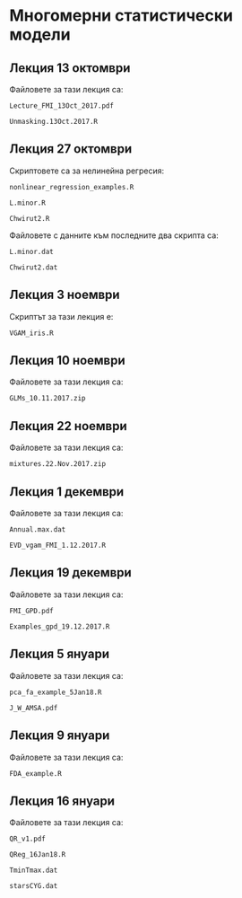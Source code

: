 # Многомерни статистически модели

## Лекция 13 октомври

Файловете за тази лекция са:

    Lecture_FMI_13Oct_2017.pdf

    Unmasking.13Oct.2017.R

## Лекция 27 октомври

Скриптовете са за нелинейна регресия:

    nonlinear_regression_examples.R
    
    L.minor.R
    
    Chwirut2.R
    
Файловете с данните към последните два скрипта са:

    L.minor.dat
    
    Chwirut2.dat

## Лекция 3 ноември

Скриптът за тази лекция е:
    
    VGAM_iris.R

## Лекция 10 ноември

Файловете за тази лекция са:
    
    GLMs_10.11.2017.zip
    
## Лекция 22 ноември

Файловете за тази лекция са:

    mixtures.22.Nov.2017.zip
    
## Лекция 1 декември

Файловете за тази лекция са:

    Annual.max.dat
    
    EVD_vgam_FMI_1.12.2017.R
    
## Лекция 19 декември

Файловете за тази лекция са:

    FMI_GPD.pdf
    
    Examples_gpd_19.12.2017.R  


## Лекция 5 януари

Файловете за тази лекция са:

    pca_fa_example_5Jan18.R
    
    J_W_AMSA.pdf
    
## Лекция 9 януари

Файловете за тази лекция са:

    FDA_example.R
    
## Лекция 16 януари

Файловете за тази лекция са:

    QR_v1.pdf
    
    QReg_16Jan18.R
    
    TminTmax.dat
    
    starsCYG.dat
